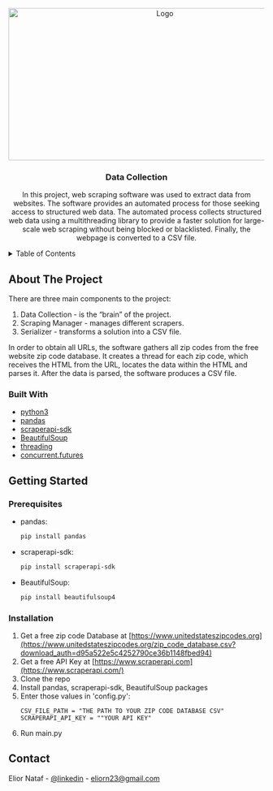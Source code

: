 <!-- PROJECT LOGO -->
<br />
<div align="center">
  <a href="https://github.com/github_username/repo_name">
    <img src="https://blog.gembaacademy.com/wp-content/uploads/2016/11/statistics.jpg" alt="Logo" width="600" height="300">
  </a>

<h3 align="center">Data Collection</h3>

  <p align="center">
    In this project, web scraping software was used to extract data from websites. The software provides an automated process for those seeking access to structured web data. The automated process collects structured web data using a multithreading library to provide a faster solution for large-scale web scraping without being blocked or blacklisted. Finally, the webpage is converted to a CSV file. 
  </p>
</div>



<!-- TABLE OF CONTENTS -->
<details>
  <summary>Table of Contents</summary>
  <ol>
    <li>
      <a href="#about-the-project">About The Project</a>
      <ul>
        <li><a href="#built-with">Built With</a></li>
      </ul>
    </li>
    <li>
      <a href="#getting-started">Getting Started</a>
      <ul>
        <li><a href="#prerequisites">Prerequisites</a></li>
        <li><a href="#installation">Installation</a></li>
      </ul>
    </li>
    <li><a href="#contact">Contact</a></li>
  </ol>
</details>



<!-- ABOUT THE PROJECT -->
## About The Project

There are three main components to the project:

1. Data Collection - is the “brain” of the project.
2. Scraping Manager - manages different scrapers.
3. Serializer - transforms a solution into a CSV file.

In order to obtain all URLs, the software gathers all zip codes from the free website zip code database. It creates a thread for each zip code, which receives the HTML from the URL, locates the data within the HTML and parses it. After the data is parsed, the software produces a CSV file.


### Built With

* [python3](https://www.python.org/)
* [pandas](https://pypi.org/project/pandas/)
* [scraperapi-sdk](https://pypi.org/project/scraperapi-sdk/)
* [BeautifulSoup](https://pypi.org/project/beautifulsoup4/)
* [threading](https://docs.python.org/3/library/threading.html)
* [concurrent.futures](https://docs.python.org/3/library/concurrent.futures.html)

<!-- GETTING STARTED -->
## Getting Started

### Prerequisites

* pandas:
  ```sh
  pip install pandas
  ```

* scraperapi-sdk:
  ```sh
  pip install scraperapi-sdk
  ```

* BeautifulSoup:
  ```sh
  pip install beautifulsoup4
  ```

### Installation
   
1. Get a free zip code Database at [https://www.unitedstateszipcodes.org](https://www.unitedstateszipcodes.org/zip_code_database.csv?download_auth=d95a522e5c4252790ce36b1148fbed94)
2. Get a free API Key at [https://www.scraperapi.com](https://www.scraperapi.com/)
3. Clone the repo
4. Install pandas, scraperapi-sdk, BeautifulSoup packages
5. Enter those values in 'config.py':
    ```
    CSV_FILE_PATH = "THE PATH TO YOUR ZIP CODE DATABASE CSV"
    SCRAPERAPI_API_KEY = ""YOUR API KEY"
    ```
6. Run main.py
  
<!-- CONTACT -->
## Contact

Elior Nataf - [@linkedin](https://www.linkedin.com/in/elior) - eliorn23@gmail.com
